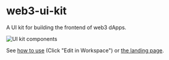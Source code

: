 # web3-ui-kit
A UI kit for building the frontend of web3 dApps.

<img src="https://res.cloudinary.com/inversia/image/upload/v1642250345/web3-ui-kit_g1p5fm.png" alt="UI kit components" >

See [how to use](https://replit.com/@ilamanov/web3-ui-kit?v=1) (Click "Edit in Workspace") or [the landing page](https://web3-ui-kit-landing-page.vercel.app/).
